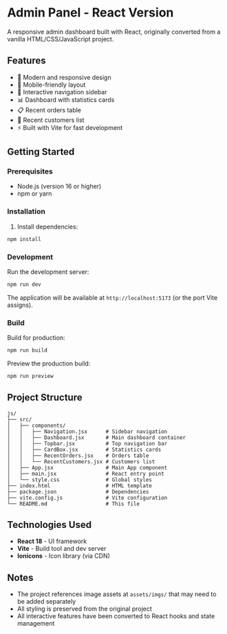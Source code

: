 ﻿# Admin Panel - React Version

A responsive admin dashboard built with React, originally converted from a vanilla HTML/CSS/JavaScript project.

## Features

- 🎨 Modern and responsive design
- 📱 Mobile-friendly layout
- 🎯 Interactive navigation sidebar
- 📊 Dashboard with statistics cards
- 📋 Recent orders table
- 👥 Recent customers list
- ⚡ Built with Vite for fast development

## Getting Started

### Prerequisites

- Node.js (version 16 or higher)
- npm or yarn

### Installation

1. Install dependencies:
```bash
npm install
```

### Development

Run the development server:
```bash
npm run dev
```

The application will be available at `http://localhost:5173` (or the port Vite assigns).

### Build

Build for production:
```bash
npm run build
```

Preview the production build:
```bash
npm run preview
```

## Project Structure

```
js/
├── src/
│   ├── components/
│   │   ├── Navigation.jsx      # Sidebar navigation
│   │   ├── Dashboard.jsx       # Main dashboard container
│   │   ├── Topbar.jsx          # Top navigation bar
│   │   ├── CardBox.jsx         # Statistics cards
│   │   ├── RecentOrders.jsx    # Orders table
│   │   └── RecentCustomers.jsx # Customers list
│   ├── App.jsx                 # Main App component
│   ├── main.jsx                # React entry point
│   └── style.css               # Global styles
├── index.html                  # HTML template
├── package.json                # Dependencies
├── vite.config.js              # Vite configuration
└── README.md                   # This file
```

## Technologies Used

- **React 18** - UI framework
- **Vite** - Build tool and dev server
- **Ionicons** - Icon library (via CDN)

## Notes

- The project references image assets at `assets/imgs/` that may need to be added separately
- All styling is preserved from the original project
- All interactive features have been converted to React hooks and state management





